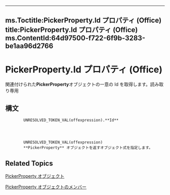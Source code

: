 

---
ms.Toctitle:PickerProperty.Id プロパティ (Office)
title:PickerProperty.Id プロパティ (Office)
ms.ContentId:64d97500-f722-6f9b-3283-be1aa96d2766
---
# PickerProperty.Id プロパティ (Office)




関連付けられた**PickerProperty**オブジェクトの一意の Id を取得します。読み取り専用

## 構文

            UNRESOLVED_TOKEN_VAL(offexpression).**Id**




            UNRESOLVED_TOKEN_VAL(offexpression)
            **PickerProperty** オブジェクトを返すオブジェクト式を指定します。



## Related Topics

[PickerProperty オブジェクト](fd3702fe-bf03-f22c-78c2-ac6c47a1d028.md)

[PickerProperty オブジェクトのメンバー](0896b930-e732-832c-ff09-8a283628524c.md)




